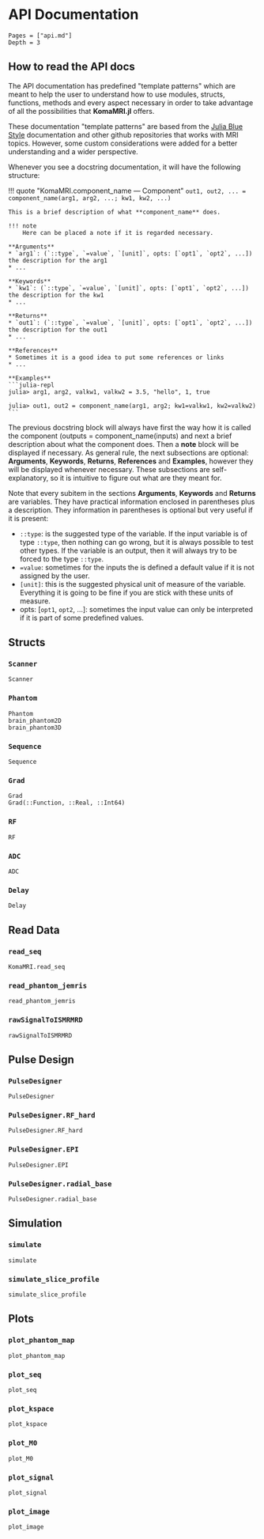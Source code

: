 # API Documentation

```@contents
Pages = ["api.md"]
Depth = 3
```

## How to read the API docs

The API documentation has predefined "template patterns" which are meant to help the user to understand how to use modules, structs, functions, methods and every aspect necessary in order to take advantage of all the possibilities that **KomaMRI.jl** offers.

These documentation "template patterns" are based from the [Julia Blue Style](https://github.com/invenia/BlueStyle) documentation and other github repositories that works with MRI topics. However, some custom considerations were added for a better understanding and a wider perspective.

Whenever you see a docstring documentation, it will have the following structure:

!!! quote "KomaMRI.component_name — Component"
    ```
    out1, out2, ... = component_name(arg1, arg2, ...; kw1, kw2, ...)
    ```

    This is a brief description of what **component_name** does.

    !!! note
        Here can be placed a note if it is regarded necessary.
    
    **Arguments**
    * `arg1`: (`::type`, `=value`, `[unit]`, opts: [`opt1`, `opt2`, ...]) the description for the arg1
    * ...
    
    **Keywords**
    * `kw1`: (`::type`, `=value`, `[unit]`, opts: [`opt1`, `opt2`, ...]) the description for the kw1
    * ...
    
    **Returns**
    * `out1`: (`::type`, `=value`, `[unit]`, opts: [`opt1`, `opt2`, ...]) the description for the out1
    * ...
    
    **References**
    * Sometimes it is a good idea to put some references or links
    * ...
    
    **Examples**
    ```julia-repl
    julia> arg1, arg2, valkw1, valkw2 = 3.5, "hello", 1, true

    julia> out1, out2 = component_name(arg1, arg2; kw1=valkw1, kw2=valkw2)
    ```

The previous docstring block will always have first the way how it is called the component (outputs = component_name(inputs) and next a brief description about what the component does. Then a **note** block will be displayed if necessary. As general rule, the next subsections are optional: **Arguments**, **Keywords**, **Returns**, **References** and **Examples**, however they will be displayed whenever necessary. These subsections are self-explanatory, so it is intuitive to figure out what are they meant for.

Note that every subitem in the sections **Arguments**, **Keywords** and **Returns** are variables. They have practical information enclosed in parentheses plus a description. They information in parentheses is optional but very useful if it is present:
* `::type`: is the suggested type of the variable. If the input variable is of type `::type`, then nothing can go wrong, but it is always possible to test other types. If the variable is an output, then it will always try to be forced to the type `::type`.
* `=value`: sometimes for the inputs the is defined a default value if it is not assigned by the user.
* `[unit]`: this is the suggested physical unit of measure of the variable. Everything it is going to be fine if you are stick with these units of measure.
* opts: [`opt1`, `opt2`, ...]: sometimes the input value can only be interpreted if it is part of some predefined values.

## Structs

### `Scanner`
```@docs
Scanner
```

### `Phantom`
```@docs
Phantom
brain_phantom2D
brain_phantom3D
```

### `Sequence`
```@docs
Sequence
```

### `Grad`
```@docs
Grad
Grad(::Function, ::Real, ::Int64)
```

### `RF`
```@docs
RF
```

### `ADC`
```@docs
ADC
```

### `Delay`
```@docs
Delay
```

## Read Data

### `read_seq`
```@docs
KomaMRI.read_seq
```

### `read_phantom_jemris`
```@docs
read_phantom_jemris
```

### `rawSignalToISMRMRD`
```@docs
rawSignalToISMRMRD
```

## Pulse Design

### `PulseDesigner`
```@docs
PulseDesigner
```

### `PulseDesigner.RF_hard`
```@docs
PulseDesigner.RF_hard
```

### `PulseDesigner.EPI`
```@docs
PulseDesigner.EPI
```

### `PulseDesigner.radial_base`
```@docs
PulseDesigner.radial_base
```

## Simulation

### `simulate`
```@docs
simulate
```

### `simulate_slice_profile`
```@docs
simulate_slice_profile
```

## Plots

### `plot_phantom_map`
```@docs
plot_phantom_map
```

### `plot_seq`
```@docs
plot_seq
```

### `plot_kspace`
```@docs
plot_kspace
```

### `plot_M0`
```@docs
plot_M0
```

### `plot_signal`
```@docs
plot_signal
```

### `plot_image`
```@docs
plot_image
```
